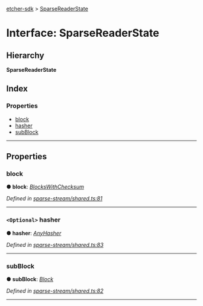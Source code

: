 [etcher-sdk](../README.md) > [SparseReaderState](../interfaces/sparsereaderstate.md)

# Interface: SparseReaderState

## Hierarchy

**SparseReaderState**

## Index

### Properties

* [block](sparsereaderstate.md#block)
* [hasher](sparsereaderstate.md#hasher)
* [subBlock](sparsereaderstate.md#subblock)

---

## Properties

<a id="block"></a>

###  block

**● block**: *[BlocksWithChecksum](blockswithchecksum.md)*

*Defined in [sparse-stream/shared.ts:81](https://github.com/balena-io-modules/etcher-sdk/blob/a5ff273/lib/sparse-stream/shared.ts#L81)*

___
<a id="hasher"></a>

### `<Optional>` hasher

**● hasher**: *[AnyHasher](../#anyhasher)*

*Defined in [sparse-stream/shared.ts:83](https://github.com/balena-io-modules/etcher-sdk/blob/a5ff273/lib/sparse-stream/shared.ts#L83)*

___
<a id="subblock"></a>

###  subBlock

**● subBlock**: *[Block](block.md)*

*Defined in [sparse-stream/shared.ts:82](https://github.com/balena-io-modules/etcher-sdk/blob/a5ff273/lib/sparse-stream/shared.ts#L82)*

___

